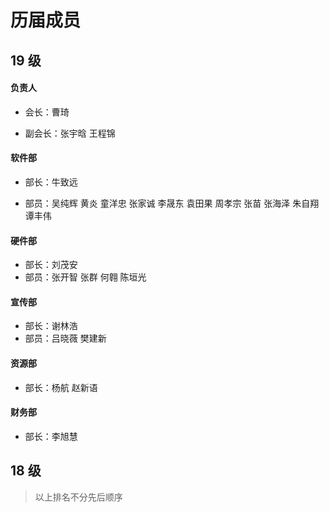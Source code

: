 # 历届成员

## 19 级

#### 负责人

* 会长：曹琦

* 副会长：张宇晗   王程锦

#### 软件部

* 部长：牛致远

* 部员：吴纯辉   黄炎   童洋忠   张家诚   李晟东   袁田果   周孝宗   张苗   张海泽   朱自翔   谭丰伟

#### 硬件部

* 部长：刘茂安
* 部员：张开智   张群   何翱   陈垣光

#### 宣传部

* 部长：谢林浩
* 部员：吕晓薇   樊建新

#### 资源部

* 部长：杨航   赵新语

#### 财务部

* 部长：李旭慧

## 18 级

> 以上排名不分先后顺序

